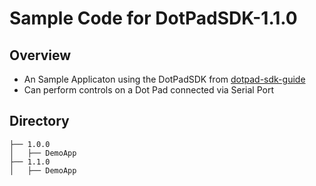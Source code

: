 # Sample Code for DotPadSDK-1.1.0

## Overview
* An Sample Applicaton using the DotPadSDK from [dotpad-sdk-guide](https://github.com/dotincorp/dotpad-sdk-guide)
* Can perform controls on a Dot Pad connected via Serial Port

## Directory
```
├── 1.0.0
│   ├── DemoApp
├── 1.1.0
│   ├── DemoApp
```